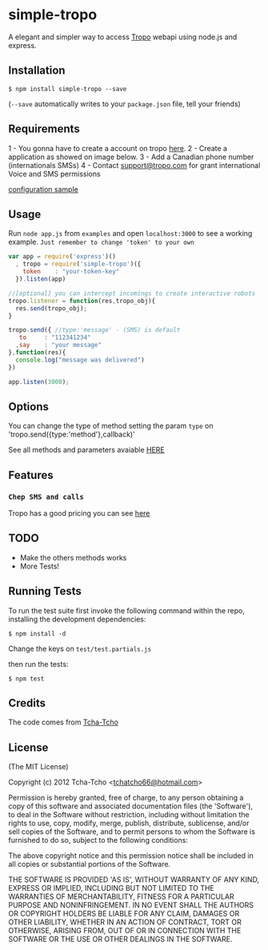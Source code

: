 # simple-tropo

A elegant and simpler way to access [Tropo](http://tropo.com) webapi using node.js and express.


## Installation

    $ npm install simple-tropo --save

(`--save` automatically writes to your `package.json` file, tell your friends)

## Requirements

1 - You gonna have to create a account on tropo [here](https://www.tropo.com/account/register.jsp).
2 - Create a application as showed on image below.
3 - Add a Canadian phone number (internationals SMSs)
4 - Contact support@tropo.com for grant international Voice and SMS permissions

[configuration sample](http://f.tmts.co.s3.amazonaws.com/images/tropo_conf_sample.png)


## Usage

Run `node app.js` from `examples` and open `localhost:3000` to see a working example.
`Just remember to change 'token' to your own`

```javascript
var app = require('express')()
  , tropo = require('simple-tropo')({
    token    : "your-token-key"
  }).listen(app)

//[optional] you can intercept incomings to create interactive robots
tropo.listener = function(res,tropo_obj){
  res.send(tropo_obj);
}

tropo.send({ //type:'message' - (SMS) is default
   to     : "112341234"
  ,say    : "your message"
},function(res){
  console.log("message was delivered")
})

app.listen(3000);
```

## Options

You can change the type of method setting the param `type` on 'tropo.send({type:'method'},callback)'

See all methods and parameters avaiable [HERE](https://www.tropo.com/docs/scripting/element_summary.htm)

## Features

### `Chep SMS and calls`

Tropo has a good pricing you can see [here](https://www.tropo.com/pricing/)


## TODO

 - Make the others methods works
 - More Tests!

## Running Tests

To run the test suite first invoke the following command within the repo, installing the development dependencies:

    $ npm install -d

Change the keys on `test/test.partials.js`

then run the tests:

    $ npm test



## Credits

The code comes from [Tcha-Tcho](https://github.com/tcha-tcho)


## License

(The MIT License)

Copyright (c) 2012 Tcha-Tcho &lt;tchatcho66@hotmail.com&gt;

Permission is hereby granted, free of charge, to any person obtaining
a copy of this software and associated documentation files (the
'Software'), to deal in the Software without restriction, including
without limitation the rights to use, copy, modify, merge, publish,
distribute, sublicense, and/or sell copies of the Software, and to
permit persons to whom the Software is furnished to do so, subject to
the following conditions:

The above copyright notice and this permission notice shall be
included in all copies or substantial portions of the Software.

THE SOFTWARE IS PROVIDED 'AS IS', WITHOUT WARRANTY OF ANY KIND,
EXPRESS OR IMPLIED, INCLUDING BUT NOT LIMITED TO THE WARRANTIES OF
MERCHANTABILITY, FITNESS FOR A PARTICULAR PURPOSE AND NONINFRINGEMENT.
IN NO EVENT SHALL THE AUTHORS OR COPYRIGHT HOLDERS BE LIABLE FOR ANY
CLAIM, DAMAGES OR OTHER LIABILITY, WHETHER IN AN ACTION OF CONTRACT,
TORT OR OTHERWISE, ARISING FROM, OUT OF OR IN CONNECTION WITH THE
SOFTWARE OR THE USE OR OTHER DEALINGS IN THE SOFTWARE.
